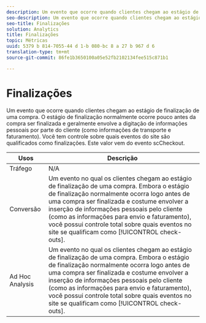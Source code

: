```yaml
---
description: Um evento que ocorre quando clientes chegam ao estágio de finalização de uma compra. O estágio de finalização normalmente ocorre pouco antes da compra ser finalizada e geralmente envolve a digitação de informações pessoais por parte do cliente (como informações de transporte e faturamento). Você tem controle sobre quais eventos do site são qualificados como finalizações. Este valor vem do evento scCheckout.
seo-description: Um evento que ocorre quando clientes chegam ao estágio de finalização de uma compra. O estágio de finalização normalmente ocorre pouco antes da compra ser finalizada e geralmente envolve a digitação de informações pessoais por parte do cliente (como informações de transporte e faturamento). Você tem controle sobre quais eventos do site são qualificados como finalizações. Este valor provém do evento scCheckout.
seo-title: Finalizações
solution: Analytics
title: Finalizações
topic: Métricas
uuid: 5379 b 814-7055-44 d 1-b 080-bc 8 a 27 b 967 d 6
translation-type: tm+mt
source-git-commit: 86fe1b3650100a05e52fb2102134fee515c871b1

---
```



# Finalizações

Um evento que ocorre quando clientes chegam ao estágio de finalização de uma compra. O estágio de finalização normalmente ocorre pouco antes da compra ser finalizada e geralmente envolve a digitação de informações pessoais por parte do cliente (como informações de transporte e faturamento). Você tem controle sobre quais eventos do site são qualificados como finalizações. Este valor vem do evento scCheckout.

| Usos | Descrição |
|---|---|
| Tráfego | N/A |
| Conversão | Um evento no qual os clientes chegam ao estágio de finalização de uma compra. Embora o estágio de finalização normalmente ocorra logo antes de uma compra ser finalizada e costume envolver a inserção de informações pessoais pelo cliente (como as informações para envio e faturamento), você possui controle total sobre quais eventos no site se qualificam como [!UICONTROL check-outs]. |
| Ad Hoc Analysis | Um evento no qual os clientes chegam ao estágio de finalização de uma compra. Embora o estágio de finalização normalmente ocorra logo antes de uma compra ser finalizada e costume envolver a inserção de informações pessoais pelo cliente (como as informações para envio e faturamento), você possui controle total sobre quais eventos no site se qualificam como [!UICONTROL check-outs]. |

